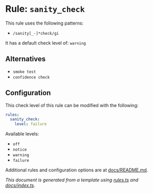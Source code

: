 # Rule: `sanity_check`

This rule uses the following patterns: 
* `/sanity[_-]*check/gi`

It has a default check level of: `warning`

## Alternatives
* `smoke test`
* `confidence check`

## Configuration

This check level of this rule can be modified with the following:

```yml
rules:
  sanity_check:
    level: failure
```

Available levels: 

* `off`
* `notice`
* `warning`
* `failure`

Additional rules and configuration options are at [docs/README.md](../README.md).

_This document is generated from a template using [rules.ts](https://github.com/jpoehnelt/in-solidarity-bot/blob/main/src/rules.ts) and [docs/index.ts](https://github.com/jpoehnelt/in-solidarity-bot/blob/main/docs/index.ts)._
